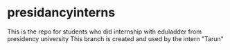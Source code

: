 # presidancyinterns
This is the repo for students who did internship with eduladder from presidency university
This branch is created and used by the intern "Tarun"
